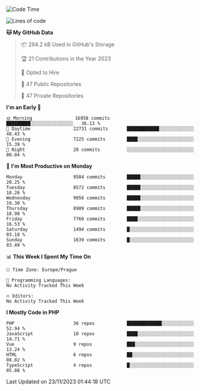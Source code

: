 <!--START_SECTION:waka-->
![Code Time](http://img.shields.io/badge/Code%20Time-1%2C583%20hrs%2058%20mins-blue)

![Lines of code](https://img.shields.io/badge/From%20Hello%20World%20I%27ve%20Written-15.0%20million%20lines%20of%20code-blue)

**🐱 My GitHub Data** 

> 📦 294.2 kB Used in GitHub's Storage 
 > 
> 🏆 21 Contributions in the Year 2023
 > 
> 💼 Opted to Hire
 > 
> 📜 47 Public Repositories 
 > 
> 🔑 47 Private Repositories 
 > 
**I'm an Early 🐤** 

```text
🌞 Morning                16958 commits       █████████░░░░░░░░░░░░░░░░   36.13 % 
🌆 Daytime                22731 commits       ████████████░░░░░░░░░░░░░   48.43 % 
🌃 Evening                7225 commits        ████░░░░░░░░░░░░░░░░░░░░░   15.39 % 
🌙 Night                  20 commits          ░░░░░░░░░░░░░░░░░░░░░░░░░   00.04 % 
```
📅 **I'm Most Productive on Monday** 

```text
Monday                   9504 commits        █████░░░░░░░░░░░░░░░░░░░░   20.25 % 
Tuesday                  8572 commits        █████░░░░░░░░░░░░░░░░░░░░   18.26 % 
Wednesday                9056 commits        █████░░░░░░░░░░░░░░░░░░░░   19.30 % 
Thursday                 8909 commits        █████░░░░░░░░░░░░░░░░░░░░   18.98 % 
Friday                   7760 commits        ████░░░░░░░░░░░░░░░░░░░░░   16.53 % 
Saturday                 1494 commits        █░░░░░░░░░░░░░░░░░░░░░░░░   03.18 % 
Sunday                   1639 commits        █░░░░░░░░░░░░░░░░░░░░░░░░   03.49 % 
```


📊 **This Week I Spent My Time On** 

```text
🕑︎ Time Zone: Europe/Prague

💬 Programming Languages: 
No Activity Tracked This Week

🔥 Editors: 
No Activity Tracked This Week
```

**I Mostly Code in PHP** 

```text
PHP                      36 repos            █████████████░░░░░░░░░░░░   52.94 % 
JavaScript               10 repos            ████░░░░░░░░░░░░░░░░░░░░░   14.71 % 
Vue                      9 repos             ███░░░░░░░░░░░░░░░░░░░░░░   13.24 % 
HTML                     6 repos             ██░░░░░░░░░░░░░░░░░░░░░░░   08.82 % 
TypeScript               4 repos             █░░░░░░░░░░░░░░░░░░░░░░░░   05.88 % 
```




 Last Updated on 23/11/2023 01:44:18 UTC
<!--END_SECTION:waka-->
<!--
**AlexKratky/AlexKratky** is a ✨ _special_ ✨ repository because its `README.md` (this file) appears on your GitHub profile.

Here are some ideas to get you started:

- 🔭 I’m currently working on ...
- 🌱 I’m currently learning ...
- 👯 I’m looking to collaborate on ...
- 🤔 I’m looking for help with ...
- 💬 Ask me about ...
- 📫 How to reach me: ...
- 😄 Pronouns: ...
- ⚡ Fun fact: ...
-->
